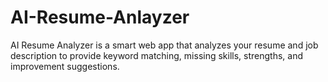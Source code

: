 # AI-Resume-Anlayzer
AI Resume Analyzer is a smart web app that analyzes your resume and job description to provide keyword matching, missing skills, strengths, and improvement suggestions.
